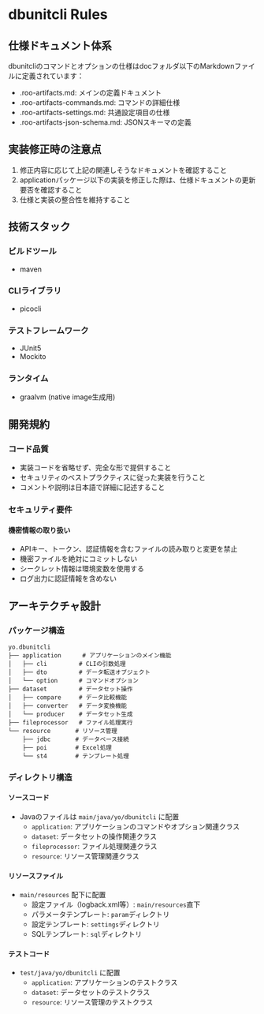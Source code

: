 # dbunitcli Rules

## 仕様ドキュメント体系

dbunitcliのコマンドとオプションの仕様はdocフォルダ以下のMarkdownファイルに定義されています：
- .roo-artifacts.md: メインの定義ドキュメント
- .roo-artifacts-commands.md: コマンドの詳細仕様
- .roo-artifacts-settings.md: 共通設定項目の仕様
- .roo-artifacts-json-schema.md: JSONスキーマの定義

## 実装修正時の注意点

1. 修正内容に応じて上記の関連しそうなドキュメントを確認すること
2. applicationパッケージ以下の実装を修正した際は、仕様ドキュメントの更新要否を確認すること
3. 仕様と実装の整合性を維持すること

## 技術スタック

### ビルドツール
- maven

### CLIライブラリ
- picocli

### テストフレームワーク
- JUnit5
- Mockito

### ランタイム
- graalvm (native image生成用)

## 開発規約

### コード品質
- 実装コードを省略せず、完全な形で提供すること
- セキュリティのベストプラクティスに従った実装を行うこと
- コメントや説明は日本語で詳細に記述すること

### セキュリティ要件

#### 機密情報の取り扱い
- APIキー、トークン、認証情報を含むファイルの読み取りと変更を禁止
- 機密ファイルを絶対にコミットしない
- シークレット情報は環境変数を使用する
- ログ出力に認証情報を含めない

## アーキテクチャ設計

### パッケージ構造

```
yo.dbunitcli
├── application      # アプリケーションのメイン機能
│   ├── cli         # CLIの引数処理
│   ├── dto         # データ転送オブジェクト
│   └── option      # コマンドオプション
├── dataset         # データセット操作
│   ├── compare     # データ比較機能
│   ├── converter   # データ変換機能
│   └── producer    # データセット生成
├── fileprocessor   # ファイル処理実行
└── resource       # リソース管理
    ├── jdbc       # データベース接続
    ├── poi        # Excel処理
    └── st4        # テンプレート処理
```

### ディレクトリ構造

#### ソースコード
- Javaのファイルは `main/java/yo/dbunitcli` に配置
  - `application`: アプリケーションのコマンドやオプション関連クラス
  - `dataset`: データセットの操作関連クラス
  - `fileprocessor`: ファイル処理関連クラス
  - `resource`: リソース管理関連クラス

#### リソースファイル
- `main/resources` 配下に配置
  - 設定ファイル（logback.xml等）: `main/resources`直下
  - パラメータテンプレート: `param`ディレクトリ
  - 設定テンプレート: `settings`ディレクトリ
  - SQLテンプレート: `sql`ディレクトリ

#### テストコード
- `test/java/yo/dbunitcli` に配置
  - `application`: アプリケーションのテストクラス
  - `dataset`: データセットのテストクラス
  - `resource`: リソース管理のテストクラス